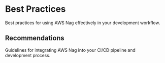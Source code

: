 # Best Practices

Best practices for using AWS Nag effectively in your development workflow.

## Recommendations

Guidelines for integrating AWS Nag into your CI/CD pipeline and development process.